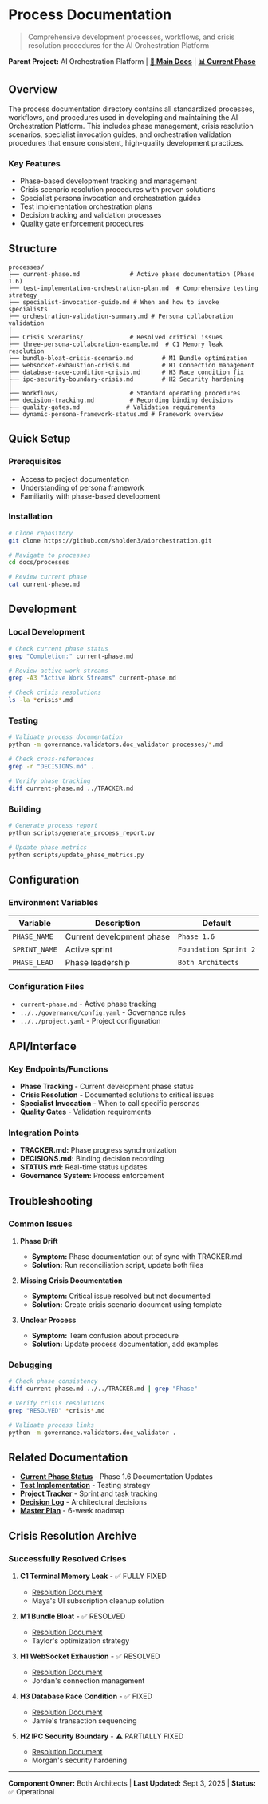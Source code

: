 # Process Documentation

> Comprehensive development processes, workflows, and crisis resolution procedures for the AI Orchestration Platform

**Parent Project:** AI Orchestration Platform | [**📖 Main Docs**](../../CLAUDE.md) | [**📊 Current Phase**](./current-phase.md)

## Overview

The process documentation directory contains all standardized processes, workflows, and procedures used in developing and maintaining the AI Orchestration Platform. This includes phase management, crisis resolution scenarios, specialist invocation guides, and orchestration validation procedures that ensure consistent, high-quality development practices.

### Key Features
- Phase-based development tracking and management
- Crisis scenario resolution procedures with proven solutions
- Specialist persona invocation and orchestration guides
- Test implementation orchestration plans
- Decision tracking and validation processes
- Quality gate enforcement procedures

## Structure

```
processes/
├── current-phase.md              # Active phase documentation (Phase 1.6)
├── test-implementation-orchestration-plan.md  # Comprehensive testing strategy
├── specialist-invocation-guide.md # When and how to invoke specialists
├── orchestration-validation-summary.md # Persona collaboration validation
│
├── Crisis Scenarios/             # Resolved critical issues
├── three-persona-collaboration-example.md  # C1 Memory leak resolution
├── bundle-bloat-crisis-scenario.md        # M1 Bundle optimization
├── websocket-exhaustion-crisis.md         # H1 Connection management
├── database-race-condition-crisis.md      # H3 Race condition fix
├── ipc-security-boundary-crisis.md        # H2 Security hardening
│
├── Workflows/                    # Standard operating procedures
├── decision-tracking.md          # Recording binding decisions
├── quality-gates.md             # Validation requirements
└── dynamic-persona-framework-status.md # Framework overview
```

## Quick Setup

### Prerequisites
- Access to project documentation
- Understanding of persona framework
- Familiarity with phase-based development

### Installation
```bash
# Clone repository
git clone https://github.com/sholden3/aiorchestration.git

# Navigate to processes
cd docs/processes

# Review current phase
cat current-phase.md
```

## Development

### Local Development
```bash
# Check current phase status
grep "Completion:" current-phase.md

# Review active work streams
grep -A3 "Active Work Streams" current-phase.md

# Check crisis resolutions
ls -la *crisis*.md
```

### Testing
```bash
# Validate process documentation
python -m governance.validators.doc_validator processes/*.md

# Check cross-references
grep -r "DECISIONS.md" .

# Verify phase tracking
diff current-phase.md ../TRACKER.md
```

### Building
```bash
# Generate process report
python scripts/generate_process_report.py

# Update phase metrics
python scripts/update_phase_metrics.py
```

## Configuration

### Environment Variables
| Variable | Description | Default |
|----------|-------------|---------|
| `PHASE_NAME` | Current development phase | `Phase 1.6` |
| `SPRINT_NAME` | Active sprint | `Foundation Sprint 2` |
| `PHASE_LEAD` | Phase leadership | `Both Architects` |

### Configuration Files
- `current-phase.md` - Active phase tracking
- `../../governance/config.yaml` - Governance rules
- `../../project.yaml` - Project configuration

## API/Interface

### Key Endpoints/Functions
- **Phase Tracking** - Current development phase status
- **Crisis Resolution** - Documented solutions to critical issues
- **Specialist Invocation** - When to call specific personas
- **Quality Gates** - Validation requirements

### Integration Points
- **TRACKER.md:** Phase progress synchronization
- **DECISIONS.md:** Binding decision recording
- **STATUS.md:** Real-time status updates
- **Governance System:** Process enforcement

## Troubleshooting

### Common Issues
1. **Phase Drift**
   - **Symptom:** Phase documentation out of sync with TRACKER.md
   - **Solution:** Run reconciliation script, update both files

2. **Missing Crisis Documentation**
   - **Symptom:** Critical issue resolved but not documented
   - **Solution:** Create crisis scenario document using template

3. **Unclear Process**
   - **Symptom:** Team confusion about procedure
   - **Solution:** Update process documentation, add examples

### Debugging
```bash
# Check phase consistency
diff current-phase.md ../../TRACKER.md | grep "Phase"

# Verify crisis resolutions
grep "RESOLVED" *crisis*.md

# Validate process links
python -m governance.validators.doc_validator .
```

## Related Documentation

- [**Current Phase Status**](./current-phase.md) - Phase 1.6 Documentation Updates
- [**Test Implementation**](./test-implementation-orchestration-plan.md) - Testing strategy
- [**Project Tracker**](../../TRACKER.md) - Sprint and task tracking
- [**Decision Log**](../../DECISIONS.md) - Architectural decisions
- [**Master Plan**](../MASTER_IMPLEMENTATION_PLAN.md) - 6-week roadmap

## Crisis Resolution Archive

### Successfully Resolved Crises
1. **C1 Terminal Memory Leak** - ✅ FULLY FIXED
   - [Resolution Document](./three-persona-collaboration-example.md)
   - Maya's UI subscription cleanup solution

2. **M1 Bundle Bloat** - ✅ RESOLVED
   - [Resolution Document](./bundle-bloat-crisis-scenario.md)
   - Taylor's optimization strategy

3. **H1 WebSocket Exhaustion** - ✅ RESOLVED
   - [Resolution Document](./websocket-exhaustion-crisis.md)
   - Jordan's connection management

4. **H3 Database Race Condition** - ✅ FIXED
   - [Resolution Document](./database-race-condition-crisis.md)
   - Jamie's transaction sequencing

5. **H2 IPC Security Boundary** - ⚠️ PARTIALLY FIXED
   - [Resolution Document](./ipc-security-boundary-crisis.md)
   - Morgan's security hardening

---

**Component Owner:** Both Architects | **Last Updated:** Sept 3, 2025 | **Status:** ✅ Operational